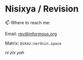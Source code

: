 # Nisixya / Revision

📫 Where to reach me: 

Email: rev@informous.org
    
Matrix: <code>@skmz:nerdsin.space</code>

<em>ni zix yah</em>
    
<!--
**nisixya/nisixya** is a ✨ _special_ ✨ repository because its `README.md` (this file) appears on your GitHub profile.

Here are some ideas to get you started:

- 🔭 I’m currently working on ...
- 🌱 I’m currently learning ...
- 👯 I’m looking to collaborate on ...
- 🤔 I’m looking for help with ...
- 💬 Ask me about ...
- 📫 How to reach me: ...
- 😄 Pronouns: ...
- ⚡ Fun fact: ...
-->
